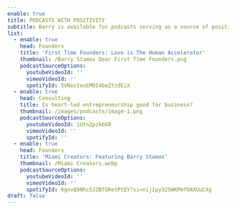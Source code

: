 ```yaml
---
enable: true
title: PODCASTS WITH POSITIVITY
subtitle: Barry is available for podcasts serving as a source of positivity.
list:
  - enable: true
    head: Founders
    title: 'First Time Founders: Love is The Human Accelerator'
    thumbnail: /Barry Stamos Dear First Time Founders.png
    podcastSourceOptions:
      youtubeVideoId: ''
      vimeoVideoId: ''
      spotifyId: 5VNxcIooEMOI4beZtzdEiX
  - enable: true
    head: Consulting
    title: Is heart-led entrepreneurship good for business?
    thumbnail: /images/podcasts/image-1.png
    podcastSourceOptions:
      youtubeVideoId: iUtnZpzkbG8
      vimeoVideoId: ''
      spotifyId: ''
  - enable: true
    head: Founders
    title: 'Miami Creators: Featuring Barry Stamos'
    thumbnail: /Miami Creators.webp
    podcastSourceOptions:
      youtubeVideoId: ''
      vimeoVideoId: ''
      spotifyId: 6gnvQ9NhcSJZBfGRetPtEY?si=nijIpy32SWKPmfOAXUuCXg
draft: false
---
```

